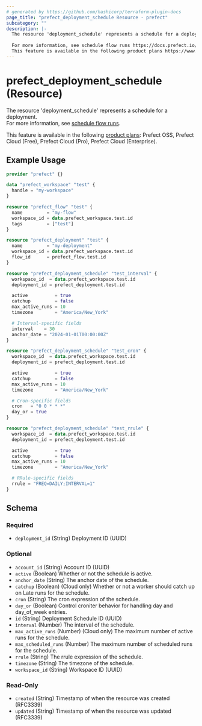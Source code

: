 ```yaml
---
# generated by https://github.com/hashicorp/terraform-plugin-docs
page_title: "prefect_deployment_schedule Resource - prefect"
subcategory: ""
description: |-
  The resource 'deployment_schedule' represents a schedule for a deployment.
  
  For more information, see schedule flow runs https://docs.prefect.io/v3/automate/add-schedules.
  This feature is available in the following product plans https://www.prefect.io/pricing: Prefect OSS, Prefect Cloud (Free), Prefect Cloud (Pro), Prefect Cloud (Enterprise).
---
```


# prefect_deployment_schedule (Resource)

The resource 'deployment_schedule' represents a schedule for a deployment.
<br>
For more information, see [schedule flow runs](https://docs.prefect.io/v3/automate/add-schedules).


This feature is available in the following [product plans](https://www.prefect.io/pricing): Prefect OSS, Prefect Cloud (Free), Prefect Cloud (Pro), Prefect Cloud (Enterprise).

## Example Usage

```terraform
provider "prefect" {}

data "prefect_workspace" "test" {
  handle = "my-workspace"
}

resource "prefect_flow" "test" {
  name         = "my-flow"
  workspace_id = data.prefect_workspace.test.id
  tags         = ["test"]
}

resource "prefect_deployment" "test" {
  name         = "my-deployment"
  workspace_id = data.prefect_workspace.test.id
  flow_id      = prefect_flow.test.id
}

resource "prefect_deployment_schedule" "test_interval" {
  workspace_id  = data.prefect_workspace.test.id
  deployment_id = prefect_deployment.test.id

  active          = true
  catchup         = false
  max_active_runs = 10
  timezone        = "America/New_York"

  # Interval-specific fields
  interval    = 30
  anchor_date = "2024-01-01T00:00:00Z"
}

resource "prefect_deployment_schedule" "test_cron" {
  workspace_id  = data.prefect_workspace.test.id
  deployment_id = prefect_deployment.test.id

  active          = true
  catchup         = false
  max_active_runs = 10
  timezone        = "America/New_York"

  # Cron-specific fields
  cron   = "0 0 * * *"
  day_or = true
}

resource "prefect_deployment_schedule" "test_rrule" {
  workspace_id  = data.prefect_workspace.test.id
  deployment_id = prefect_deployment.test.id

  active          = true
  catchup         = false
  max_active_runs = 10
  timezone        = "America/New_York"

  # RRule-specific fields
  rrule = "FREQ=DAILY;INTERVAL=1"
}
```

<!-- schema generated by tfplugindocs -->
## Schema

### Required

- `deployment_id` (String) Deployment ID (UUID)

### Optional

- `account_id` (String) Account ID (UUID)
- `active` (Boolean) Whether or not the schedule is active.
- `anchor_date` (String) The anchor date of the schedule.
- `catchup` (Boolean) (Cloud only) Whether or not a worker should catch up on Late runs for the schedule.
- `cron` (String) The cron expression of the schedule.
- `day_or` (Boolean) Control croniter behavior for handling day and day_of_week entries.
- `id` (String) Deployment Schedule ID (UUID)
- `interval` (Number) The interval of the schedule.
- `max_active_runs` (Number) (Cloud only) The maximum number of active runs for the schedule.
- `max_scheduled_runs` (Number) The maximum number of scheduled runs for the schedule.
- `rrule` (String) The rrule expression of the schedule.
- `timezone` (String) The timezone of the schedule.
- `workspace_id` (String) Workspace ID (UUID)

### Read-Only

- `created` (String) Timestamp of when the resource was created (RFC3339)
- `updated` (String) Timestamp of when the resource was updated (RFC3339)
